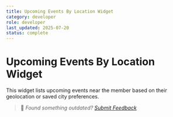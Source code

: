 ```yaml
---
title: Upcoming Events By Location Widget
category: developer
role: developer
last_updated: 2025-07-20
status: complete
---
```

# Upcoming Events By Location Widget

This widget lists upcoming events near the member based on their geolocation or saved city preferences.

> 💬 *Found something outdated? [Submit Feedback](../feedback.md)*
